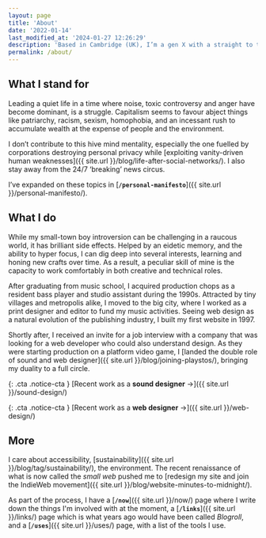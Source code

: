 ```yaml
---
layout: page
title: 'About'
date: '2022-01-14'
last_modified_at: '2024-01-27 12:26:29'
description: 'Based in Cambridge (UK), I’m a gen X with a straight to the point attitude. Gravitating around duality, I use a mix of instinct and academic learning to juggle between art and technology in equal measure.'
permalink: /about/
---
```

## What I stand for

Leading a quiet life in a time where noise, toxic controversy and anger have become dominant, is a struggle. Capitalism seems to favour abject things like patriarchy, racism, sexism, homophobia, and an incessant rush to accumulate wealth at the expense of people and the environment.

I don’t contribute to this hive mind mentality, especially the one fuelled by corporations destroying personal privacy while [exploiting vanity-driven human weaknesses]({{ site.url }}/blog/life-after-social-networks/). I also stay away from the 24/7 ‘breaking’ news circus.

I’ve expanded on these topics in [**`/personal-manifesto`**]({{ site.url }}/personal-manifesto/).

## What I do

While my small-town boy introversion can be challenging in a raucous world, it has brilliant side effects. Helped by an eidetic memory, and the ability to hyper focus, I can dig deep into several interests, learning and honing new crafts over time. As a result, a peculiar skill of mine is the capacity to work comfortably in both creative and technical roles. 

After graduating from music school, I acquired production chops as a resident bass player and studio assistant during the 1990s. Attracted by tiny villages and metropolis alike, I moved to the big city, where I worked as a print designer and editor to fund my music activities. Seeing web design as a natural evolution of the publishing industry, I built my first website in 1997.

Shortly after, I received an invite for a job interview with a company that was looking for a web developer who could also understand design. As they were starting production on a platform video game, I [landed the double role of sound and web designer]({{ site.url }}/blog/joining-playstos/), bringing my duality to a full circle.

{: .cta .notice-cta }
[Recent work as a **sound designer**&nbsp;&rarr;]({{ site.url }}/sound-design/)

{: .cta .notice-cta }
[Recent work as a **web designer**&nbsp;&rarr;]({{ site.url }}/web-design/)

## More

I care about accessibility, [sustainability]({{ site.url }}/blog/tag/sustainability/), the environment. The recent renaissance of what is now called the *small web* pushed me to [redesign my site and join the IndieWeb movement]({{ site.url }}/blog/website-minutes-to-midnight/).

As part of the process, I have a [**`/now`**]({{ site.url }}/now/) page where I write down the things I'm involved with at the moment, a [**`/links`**]({{ site.url }}/links/) page which is what years ago would have been called *Blogroll*, and a [**`/uses`**]({{ site.url }}/uses/) page, with a list of the tools I use.
